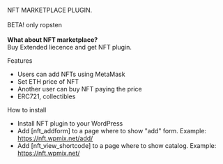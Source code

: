  NFT MARKETPLACE PLUGIN.
<br><br>
BETA! only ropsten
<br><br>
<strong>What about NFT marketplace?</strong><br>
Buy Extended liecence and get NFT plugin.

Features
- Users can add NFTs using MetaMask<br>
- Set ETH price of NFT<br>
- Another user can buy NFT paying the price<br>
- ERC721, collectibles

How to install<Br>
- Install NFT plugin to your WordPress <Br>
- Add [nft_addform] to a page where to show "add" form. Example:  https://nft.wpmix.net/add/ <Br>
- Add [nft_view_shortcode] to a page where to show catalog. Example: https://nft.wpmix.net/

